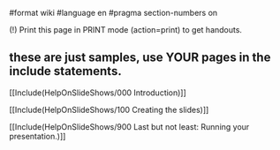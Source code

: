 #format wiki
#language en
#pragma section-numbers on

(!) Print this page in PRINT mode (action=print) to get handouts.

## these are just samples, use YOUR pages in the include statements.

[[Include(HelpOnSlideShows/000 Introduction)]]

[[Include(HelpOnSlideShows/100 Creating the slides)]]

[[Include(HelpOnSlideShows/900 Last but not least: Running your presentation.)]]


<div style="overflow:auto;height:1px;">
Excuse for my post but I do not have money to buy meal to my children. Forgive me please.
[http://free5.vttthtgg.org/free-hiden-teen-sex-movies.html free hiden teen sex movies]
[http://asian.reggdr.org/asian-haircut.html asian haircut]
[http://money.vfrrto.org/how-to-get-money-on-nintendogs.html how to get money on nintendogs]
[http://chat.reggdr.org/advice-chat-relationship-room.html advice chat relationship room]
[http://free9.vfrrto.org/beatles-bootleg-free-downloads.html beatles bootleg free downloads]
[http://toyota.mikewsd.org/2004-toyota-rav4-gas-mileage.html 2004 toyota rav4 gas mileage]
[http://travel.vttthtgg.org/industrial-travel-cases.html industrial travel cases]
[http://game.mewqsd.org/download-game-simcity.html download game simcity]
[http://estate.mikewsd.org/real-estate-and-cape-cod.html real estate and cape cod]
[http://dvd.mikewsd.org/goldfish-hobby-dvd.html goldfish hobby dvd]
[http://girl.vfrrto.org/how-do-you-know-that-a-girl-really-likes-you.html how do you know that a girl really likes you]
[http://windows.vfrrto.org/firefox-for-windows-98.html firefox for windows 98]
[http://pictures.reggdr.org/scallops-presentation-pictures.html scallops presentation pictures]
[http://work.polott.org/free-to-join-work-at-home.html free to join work at home]
[http://work.polott.org/free-internal-audit-work-programs.html free internal audit work programs]
[http://dog.polott.org/how-to-enduce-a-dog-to-go-into-labor.html how to enduce a dog to go into labor]
[http://free4.mikewsd.org/free-toyota-hiace-manual.html free toyota hiace manual]
[http://recipes.vttolldd.org/greek-cuisine-recipes.html greek cuisine recipes]
[http://search.vttthtgg.org/colossis-web-search-tool.html colossis web search tool]
[http://cheats.brrddd.org/i-need-cheats-for-runescape.html i need cheats for runescape]
[http://search.vttthtgg.org/boerne-search-optimization.html boerne search optimization]
[http://furniture.vertyg.org/furniture-kingdom.html furniture kingdom]
[http://asian.reggdr.org/free-gay-asian-movies.html free gay asian movies]
[http://girl.vfrrto.org/demon-girl-picture.html demon girl picture]
[http://football.vttthtgg.org/carlisle-united-football.html carlisle united football]
[http://gifts.vttthtgg.org/ideas-for-personalized-gifts.html ideas for personalized gifts]
[http://credit.vfrrto.org/how-credit-union-work.html how credit union work]
[http://teen.polott.org/naked-teen-lesbians.html naked teen lesbians]
[http://map.reggdr.org/street-map-of-gilmer-county--georgia.html street map of gilmer county  georgia]
[http://book.polott.org/sell-back-college-book.html sell back college book]
[http://work.polott.org/desk-office--work-space-table--cabinet.html desk office  work space table  cabinet]
[http://work.polott.org/define-right-to-work.html define right to work]
[http://work.polott.org/data-entry-work-from-home-worldwide.html data entry work from home worldwide]
[http://free9.vfrrto.org/free-online-greeting-cards-quirky.html free online greeting cards quirky]
[http://search.vttthtgg.org/image-search-websites.html image search websites]
[http://work.polott.org/collaboration-in-social-work-practice.html collaboration in social work practice]
[http://pictures.reggdr.org/pictures-of-girls-smoking.html pictures of girls smoking]
[http://work.polott.org/cleaning-ink-offplastic-work-surface.html cleaning ink offplastic work surface]
[http://pictures.reggdr.org/shippensburg-swim-team-pictures.html shippensburg swim team pictures]
[http://name.brrddd.org/domain-name-1-99-per-with-free-web-forwarding.html domain name 1 99 per with free web forwarding]
[http://work.polott.org/caught-pleasuring-myself-at-work.html caught pleasuring myself at work]
[http://map.reggdr.org/natural-boundries-of-ancient-sparta-map.html natural boundries of ancient sparta map]
[http://hotels.mikewsd.org/las-colinal-hotels.html las colinal hotels]
[http://weather.vttolldd.org/lake-powell-utah-weather.html lake powell utah weather]
[http://job.vfrrto.org/international-job-non-profit.html international job non profit]
[http://baseball.vfrrto.org/champions-baseball-academy-louisville-ky.html champions baseball academy louisville ky]
[http://college.vttthtgg.org/hope-college.html hope college]
[http://web.mewqsd.org/linux-web-author.html linux web author]
[http://pictures.reggdr.org/ball-kicked---pictures.html ball kicked   pictures]
[http://nude.vttthtgg.org/nude-pics-and-vids-of-cameron-diaz.html nude pics and vids of cameron diaz]
[http://search.vttthtgg.org/cheap-tickets-search-cheap-airfares-niigata.html cheap tickets search cheap airfares niigata]
[http://aol.vttolldd.org/aol-comedy.html aol comedy]
[http://medicine.reggdr.org/pfizer-medicine.html pfizer medicine]
[http://lyrics.mewqsd.org/south-park--opening-credits--lyrics.html south park  opening credits  lyrics]
[http://lyrics.mewqsd.org/rent-lyrics-la-via-boheme.html rent lyrics la via boheme]
[http://cheats.brrddd.org/mlb-06-cheats.html mlb 06 cheats]
[http://work.polott.org/writing-a-statement-of-work.html writing a statement of work]
[http://work.polott.org/writers-work-in-small-spaces.html writers work in small spaces]
[http://hospital.vttthtgg.org/zanesville-ohio-virual-nursery-hospital.html zanesville ohio virual nursery hospital]
[http://windows.vfrrto.org/removing-caulking-from-windows.html removing caulking from windows]
[http://air.polott.org/cheap-air-flights-cheap-flights-airline-kirkwall.html cheap air flights cheap flights airline kirkwall]
[http://name.brrddd.org/girl-saint-name.html girl saint name]
[http://yahoo.brrddd.org/hack-password-of-yahoo-id-for-free.html hack password of yahoo id for free]
[http://work.polott.org/work-out-exercise-chart-free.html work out exercise chart free]
[http://cheat.polott.org/halo-1-cheat-codes-xebox.html halo 1 cheat codes xebox]
[http://chat.reggdr.org/gothic-chat.html gothic chat]
[http://web.mewqsd.org/wild-cherry-web-worms.html wild cherry web worms]
[http://download.reggdr.org/epson-printer-download.html epson printer download]
[http://recipes.vttolldd.org/simple-living-tv-recipes.html simple living tv recipes]
[http://weather.vttolldd.org/current-weather-in-kiev-ukraine.html current weather in kiev ukraine]
[http://air.polott.org/flanders-precison-air.html flanders precison air]
[http://girls.polott.org/camden-school-for-girls.html camden school for girls]
[http://web.mewqsd.org/road-cycling-web-sites.html road cycling web sites]
[http://free9.vfrrto.org/free-online-sex-pix-magazines.html free online sex pix magazines]
[http://search.vttthtgg.org/shareware-search-utility-desktop.html shareware search utility desktop]
[http://job.vfrrto.org/how-does-an-older-person-survive-loosing-a-job.html how does an older person survive loosing a job]
[http://estate.mikewsd.org/real-estate-ithaca-new-york.html real estate ithaca new york]
[http://travel.vttthtgg.org/airline-travel-price-moscow.html airline travel price moscow]
[http://college.vttthtgg.org/college-laptop-computers.html college laptop computers]
[http://golf.brrddd.org/kzg-forged-evolution-golf-club.html kzg forged evolution golf club]
[http://adult.polott.org/adult-rated-mother-s-day-coupons.html adult rated mother s day coupons]
[http://weather.vttolldd.org/sky-watch-weather.html sky watch weather]
[http://error.vttthtgg.org/microsoft-vbscript-runtime-error--800a0009-.html microsoft vbscript runtime error  800a0009 ]
[http://air.polott.org/china-southern-air-cheapest-plane-fares.html china southern air cheapest plane fares]
[http://work.polott.org/work-and-power.html work and power]
[http://credit.vfrrto.org/experian-credit-union.html experian credit union]
[http://gay.mewqsd.org/franz-ferdinand-gay.html franz ferdinand gay]
[http://book.polott.org/nz-professional-association-hand-book.html nz professional association hand book]
[http://work.polott.org/wellbeing-at-work.html wellbeing at work]
[http://mp3.brrddd.org/gensomaden-saiyuki-mp3-downloads.html gensomaden saiyuki mp3 downloads]
[http://map.reggdr.org/printable-map-of-california.html printable map of california]
[http://kids.vttolldd.org/kids-food-around-the-world.html kids food around the world]
[http://lyrics.mewqsd.org/lyrics--carry-me-home.html lyrics  carry me home]
[http://book.polott.org/plan-a-simple-wedding-book.html plan a simple wedding book]
[http://free6.vertyg.org/free-e-mail-address.html free e mail address]
[http://travel.vttthtgg.org/cheap-air-flights-travel-airfare-san-marino.html cheap air flights travel airfare san marino]
[http://weather.vttolldd.org/weather-new-delhi.html weather new delhi]
[http://weather.vttolldd.org/weather-in-crete.html weather in crete]
[http://movies.polott.org/ken-park-movies.html ken park movies]
[http://games.vfrrto.org/atari-california-games.html atari california games]
[http://football.vttthtgg.org/le-football-d-imagination-de-nfl.html le football d imagination de nfl]
[http://game.mewqsd.org/nintendo-dog-care-game.html nintendo dog care game]
[http://free5.vttthtgg.org/free-webbased-assessment-tool.html free webbased assessment tool]
[http://college.vttthtgg.org/christian-college-for-cosortium.html christian college for cosortium]
[http://lyrics.mewqsd.org/these-days-lyrics.html these days lyrics]
[http://lyrics.mewqsd.org/home-sweet-home-lyrics-rev-run.html home sweet home lyrics rev run]
[http://jobs.polott.org/nashville-airport-jobs.html nashville airport jobs]
[http://free5.vttthtgg.org/free-printed-jewish-bible.html free printed jewish bible]
[http://cheats.brrddd.org/rune-gold-cheats.html rune gold cheats]
[http://sport.polott.org/doug-annadale-sport-and-health.html doug annadale sport and health]
[http://pictures.reggdr.org/pagan-gothic-witchy-pictures.html pagan gothic witchy pictures]
[http://toyota.mikewsd.org/toyota-frame.html toyota frame]
[http://work.polott.org/not-safe-for-work-courtney-simpson-nsfw.html not safe for work courtney simpson nsfw]
[http://name.brrddd.org/what-is-your-name-in-different-languages.html what is your name in different languages]
[http://hotels.mikewsd.org/hotels-in-canga-de-onis-cepada.html hotels in canga de onis cepada]
[http://work.polott.org/my-remote-starter-does-not-always-work.html my remote starter does not always work]
[http://football.vttthtgg.org/how-much-money-does-england-football-players-get-.html how much money does england football players get ]
[http://free6.vertyg.org/men-masturbating-free-movies.html men masturbating free movies]
[http://girls.polott.org/girls-speedo-bathing-suit.html girls speedo bathing suit]
[http://weather.vttolldd.org/weather-in-hilo-hawaii.html weather in hilo hawaii]
[http://girl.vfrrto.org/orgasminc-girl.html orgasminc girl]
[http://air.polott.org/air-conditioning-gauges-and-tools.html air conditioning gauges and tools]
[http://travel.vttthtgg.org/misr-travel.html misr travel]
[http://nude.vttthtgg.org/nude-pictures-of-teri-hatcher.html nude pictures of teri hatcher]
[http://pictures.reggdr.org/pictures-the-basketball-team-bulls.html pictures the basketball team bulls]
[http://trade.vttthtgg.org/trade-union-australia.html trade union australia]
[http://college.vttthtgg.org/medgar-evers-college-in-brooklyn.html medgar evers college in brooklyn]
[http://pictures.reggdr.org/syndney-australia-pictures.html syndney australia pictures]
[http://travel.vttthtgg.org/cheap-air-flights-domestic-travel-mexicali.html cheap air flights domestic travel mexicali]
[http://card.polott.org/michael-card-cd-s.html michael card cd s]
[http://names.reggdr.org/mother-names.html mother names]
[http://nude.vttthtgg.org/nude-celebrity-scenes.html nude celebrity scenes]
[http://work.polott.org/indonesian-work-patterns.html indonesian work patterns]
[http://work.polott.org/immigrant-work-ethic.html immigrant work ethic]
[http://loan.vttolldd.org/applying-for-a-commercial-loan-license.html applying for a commercial loan license]
[http://air.polott.org/warm-air-furnace.html warm air furnace]
[http://golf.brrddd.org/golf-kid-tip.html golf kid tip]
[http://free1.polott.org/free-bowling-games.html free bowling games]
[http://hospital.vttthtgg.org/royal-gwent-hospital.html royal gwent hospital]
[http://porn.vertyg.org/darkness-collection-porn.html darkness collection porn]
[http://book.polott.org/odyssey-book-summaries.html odyssey book summaries]
[http://free6.vertyg.org/free-download-the-message-of-a-master.html free download the message of a master]
[http://girls.polott.org/squriting-girls.html squriting girls]
[http://girl.vfrrto.org/it-s-a-girl-flag.html it s a girl flag]
[http://kids.vttolldd.org/cartoon-online-for-kids.html cartoon online for kids]
[http://girls.polott.org/teenanger-girls-porn.html teenanger girls porn]
[http://card.polott.org/simm-card-install-and-removal.html simm card install and removal]
[http://download.reggdr.org/pacman-download.html pacman download]
[http://lesbian.reggdr.org/lesbian-erotics.html lesbian erotics]
[http://cards.brrddd.org/new-zealand-calling-cards-italy.html new zealand calling cards italy]
[http://airline.brrddd.org/delta-airline-low-cost-airfares.html delta airline low cost airfares]
[http://hospital.vttthtgg.org/florence-nightingale-hospital-turkey.html florence nightingale hospital turkey]
[http://pictures.reggdr.org/kitchen-cabinet-pictures.html kitchen cabinet pictures]
[http://kids.vttolldd.org/zuni-indain-facts-for-kids.html zuni indain facts for kids]
[http://work.polott.org/how-does-drum-brakes-work.html how does drum brakes work]
[http://work.polott.org/masters-in-social-work-missouri.html masters in social work missouri]
[http://games.vfrrto.org/preschool-file-folder-games.html preschool file folder games]
[http://job.vfrrto.org/mcdonalds-job-interview.html mcdonalds job interview]
[http://work.polott.org/how-does-a-scuba-regulator-work.html how does a scuba regulator work]
[http://tennis.brrddd.org/tennis-camp-counselor.html tennis camp counselor]
[http://pictures.reggdr.org/cow-killer-ant-bite-pictures.html cow killer ant bite pictures]
[http://stories.vfrrto.org/cheating-wife-stories-videos.html cheating wife stories videos]
[http://work.polott.org/how-does-a-car-work.html how does a car work]
[http://web.mewqsd.org/pa2dw-web.html pa2dw web]
[http://golf.brrddd.org/golf-clothing.html golf clothing]
[http://books.brrddd.org/tee-shirt-books.html tee shirt books]
[http://download.reggdr.org/download-a-booter.html download a booter]
[http://tits.brrddd.org/sucking-tits-home-movies.html sucking tits home movies]
[http://game.mewqsd.org/spongebob-movie-video-game.html spongebob movie video game]
[http://air.polott.org/air-the-virgin-suicides.html air the virgin suicides]
</div>
